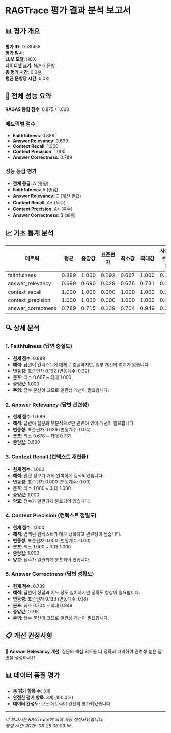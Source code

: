 # RAGTrace 평가 결과 분석 보고서

## 📊 평가 개요

**평가 ID**: f7a3f455  
**평가 일시**:   
**LLM 모델**: HCX  
**데이터셋 크기**: N/A개 문항  
**총 평가 시간**: 0.0분  
**평균 문항당 시간**: 0.0초  

## 🎯 전체 성능 요약

**RAGAS 종합 점수**: 0.875 / 1.000

### 메트릭별 점수
- **Faithfulness**: 0.889
- **Answer Relevancy**: 0.699
- **Context Recall**: 1.000
- **Context Precision**: 1.000
- **Answer Correctness**: 0.789

### 성능 등급 평가
- **전체 등급**: A (좋음)
- **Faithfulness**: A (좋음)
- **Answer Relevancy**: C (개선 필요)
- **Context Recall**: A+ (우수)
- **Context Precision**: A+ (우수)
- **Answer Correctness**: B (보통)

## 📈 기초 통계 분석

| 메트릭 | 평균 | 중앙값 | 표준편차 | 최소값 | 최대값 | 사분위수 범위 |
|--------|------|--------|----------|--------|--------|---------------|
| faithfulness | 0.889 | 1.000 | 0.192 | 0.667 | 1.000 | 0.333 |
| answer_relevancy | 0.699 | 0.690 | 0.029 | 0.676 | 0.731 | 0.056 |
| context_recall | 1.000 | 1.000 | 0.000 | 1.000 | 1.000 | 0.000 |
| context_precision | 1.000 | 1.000 | 0.000 | 1.000 | 1.000 | 0.000 |
| answer_correctness | 0.789 | 0.715 | 0.139 | 0.704 | 0.949 | 0.245 |

## 🔍 상세 분석

### 1. Faithfulness (답변 충실도)
- **현재 점수**: 0.889
- **해석**: 답변이 컨텍스트에 대체로 충실하지만, 일부 개선의 여지가 있습니다.
- **변동성**: 표준편차 0.192 (변동계수: 0.22)
- **분포**: 최소 0.667 ~ 최대 1.000
- **중앙값**: 1.000
- **주의**: 점수 분산이 크므로 일관성 개선이 필요합니다.

### 2. Answer Relevancy (답변 관련성)
- **현재 점수**: 0.699
- **해석**: 답변이 질문과 부분적으로만 관련이 있어 개선이 필요합니다.
- **변동성**: 표준편차 0.029 (변동계수: 0.04)
- **분포**: 최소 0.676 ~ 최대 0.731
- **중앙값**: 0.690

### 3. Context Recall (컨텍스트 재현율)
- **현재 점수**: 1.000
- **해석**: 관련 정보가 거의 완벽하게 검색되었습니다.
- **변동성**: 표준편차 0.000 (변동계수: 0.00)
- **분포**: 최소 1.000 ~ 최대 1.000
- **중앙값**: 1.000
- **양호**: 점수가 일관되게 분포되어 있습니다.

### 4. Context Precision (컨텍스트 정밀도)
- **현재 점수**: 1.000
- **해석**: 검색된 컨텍스트가 매우 정확하고 관련성이 높습니다.
- **변동성**: 표준편차 0.000 (변동계수: 0.00)
- **분포**: 최소 1.000 ~ 최대 1.000
- **중앙값**: 1.000
- **양호**: 점수가 일관되게 분포되어 있습니다.


### 5. Answer Correctness (답변 정확도)
- **현재 점수**: 0.789
- **해석**: 답변이 정답과 어느 정도 일치하지만 정확도 향상이 필요합니다.
- **변동성**: 표준편차 0.139 (변동계수: 0.18)
- **분포**: 최소 0.704 ~ 최대 0.949
- **중앙값**: 0.715
- **주의**: 점수 분산이 크므로 일관성 개선이 필요합니다.


## 📋 개선 권장사항

📌 **Answer Relevancy 개선**: 질문의 핵심 의도를 더 정확히 파악하여 관련성 높은 답변을 생성하세요.

## 📊 데이터 품질 평가

- **총 평가 항목 수**: 3개
- **완전한 평가 항목**: 3개 (100.0%)
- **데이터 완성도**: 모든 메트릭이 완전히 평가되었습니다.

---

*이 보고서는 RAGTrace에 의해 자동 생성되었습니다.*  
*생성 시간: 2025-06-26 06:03:55*

